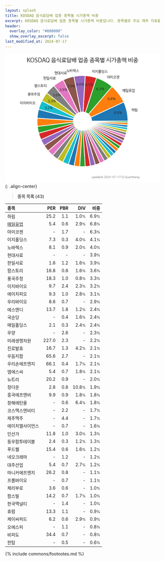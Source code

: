 ```yaml
---
layout: splash
title: KOSDAQ 음식료담배 업종 종목별 시가총액 비중
excerpt: KOSDAQ 음식료담배 업종 종목별 시가총액 비중입니다. 종목별로 주요 재무 지표를 함께 표시합니다.
header:
  overlay_color: "#800000"
  show_overlay_excerpt: false
last_modified_at: 2024-07-17
---
```



![KOSDAQ 음식료담배 업종 종목별 시가총액 비중](/stats/sector/images/kosdaq_업종_음식료담배_종목.png){: .align-center}


> **종목 목록 (43)**<a id="list"></a>

| **종목** | **PER** | **PBR** | **DIV** | **비중** |
| :------- | ------: | ------: | ------: | -------: |
| 하림 | 25.2 | 1.1 | 1.0<small>%</small> | 6.9<small>%</small> |
| [매일유업](/267980/) | 5.4 | 0.6 | 2.9<small>%</small> | 6.8<small>%</small> |
| 아미코젠 | - | 1.7 | - | 6.3<small>%</small> |
| 이지홀딩스 | 7.3 | 0.3 | 4.0<small>%</small> | 4.1<small>%</small> |
| 노바렉스 | 8.1 | 0.9 | 2.0<small>%</small> | 4.0<small>%</small> |
| 현대사료 | - | - | - | 3.9<small>%</small> |
| 한일사료 | 1.6 | 1.2 | 1.6<small>%</small> | 3.9<small>%</small> |
| 팜스토리 | 16.8 | 0.8 | 1.6<small>%</small> | 3.6<small>%</small> |
| 풍국주정 | 18.3 | 1.0 | 0.8<small>%</small> | 3.3<small>%</small> |
| 이지바이오 | 9.7 | 2.4 | 2.3<small>%</small> | 3.2<small>%</small> |
| 에이치피오 | 9.3 | 1.0 | 2.8<small>%</small> | 3.1<small>%</small> |
| 우리바이오 | 8.6 | 0.7 | - | 2.9<small>%</small> |
| 에스앤디 | 13.7 | 1.8 | 1.2<small>%</small> | 2.4<small>%</small> |
| 국순당 | - | 0.4 | 1.6<small>%</small> | 2.4<small>%</small> |
| 매일홀딩스 | 2.1 | 0.3 | 2.4<small>%</small> | 2.4<small>%</small> |
| 우양 | - | 2.6 | - | 2.3<small>%</small> |
| 미래생명자원 | 227.0 | 2.3 | - | 2.2<small>%</small> |
| 진로발효 | 16.7 | 1.3 | 4.2<small>%</small> | 2.1<small>%</small> |
| 우듬지팜 | 65.6 | 2.7 | - | 2.1<small>%</small> |
| 우리손에프앤지 | 66.1 | 0.4 | 1.7<small>%</small> | 2.1<small>%</small> |
| 엠에스씨 | 5.4 | 0.7 | 1.8<small>%</small> | 2.1<small>%</small> |
| 뉴트리 | 20.2 | 0.9 | - | 2.0<small>%</small> |
| 정다운 | 2.8 | 0.8 | 10.8<small>%</small> | 1.9<small>%</small> |
| 흥국에프엔비 | 9.9 | 0.9 | 1.8<small>%</small> | 1.8<small>%</small> |
| 창해에탄올 | - | 0.6 | 6.4<small>%</small> | 1.8<small>%</small> |
| 코스맥스엔비티 | - | 2.2 | - | 1.7<small>%</small> |
| 제주맥주 | - | 4.4 | - | 1.7<small>%</small> |
| 에이치엘사이언스 | - | 0.7 | - | 1.6<small>%</small> |
| 인산가 | 11.8 | 1.0 | 3.0<small>%</small> | 1.3<small>%</small> |
| 동우팜투테이블 | 2.4 | 0.3 | 1.2<small>%</small> | 1.3<small>%</small> |
| 푸드웰 | 15.4 | 0.6 | 1.6<small>%</small> | 1.2<small>%</small> |
| 네오크레마 | - | 1.2 | - | 1.2<small>%</small> |
| 대주산업 | 5.4 | 0.7 | 2.7<small>%</small> | 1.2<small>%</small> |
| 마니커에프앤지 | 26.2 | 0.8 | - | 1.1<small>%</small> |
| 프롬바이오 | - | 0.7 | - | 1.1<small>%</small> |
| 체리부로 | 3.6 | 0.6 | - | 1.0<small>%</small> |
| 팜스빌 | 14.2 | 0.7 | 1.7<small>%</small> | 1.0<small>%</small> |
| 한국맥널티 | - | 1.4 | - | 1.0<small>%</small> |
| 휴럼 | 13.3 | 1.1 | - | 0.9<small>%</small> |
| 케이씨피드 | 6.2 | 0.6 | 2.9<small>%</small> | 0.9<small>%</small> |
| 오에스피 | - | 1.1 | - | 0.8<small>%</small> |
| 비피도 | 34.4 | 0.7 | - | 0.8<small>%</small> |
| 한탑 | - | 0.5 | - | 0.6<small>%</small> |

{% include commons/footnotes.md %}